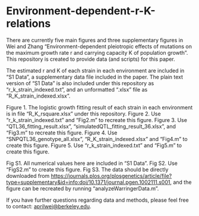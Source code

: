 # Environment-dependent-r-K-relations

There are currently five main figures and three supplementary figures in Wei and Zhang “Environment-dependent pleiotropic effects of mutations on the maximum growth rate r and carrying capacity K of population growth”. This repository is created to provide data (and scripts) for this paper. 

The estimated r and K of each strain in each environment are included in “S1 Data”, a supplementary data file included in the paper. The plain text version of “S1 Data” is also included under this repository as “r_k_strain_indexed.txt”, and an unformatted “.xlsx” file as “R_K_strain_indexed.xlsx”.

Figure 1. The logistic growth fitting result of each strain in each environment is in file “R_K_rsquare.xlsx” under this repository.
Figure 2. Use “r_k_strain_indexed.txt” and “Fig2.m” to recreate this figure.
Figure 3. Use “QTL36_fitting_result.xlsx”, “simulatedQTL_fitting_result_36.xlsx”, and “Fig3.m” to recreate this figure.
Figure 4. Use “SNPQTL36_genotype_all.xlsx”, “R_K_strain_indexed.xlsx” and “Fig4.m” to create this figure.
Figure 5. Use “r_k_strain_indexed.txt” and “Fig5.m” to create this figure.

Fig S1. All numerical values here are included in “S1 Data”.
Fig S2. Use “FigS2.m” to create this figure. 
Fig S3. The data should be directly downloaded from https://journals.plos.org/plosgenetics/article/file?type=supplementary&id=info:doi/10.1371/journal.pgen.1002111.s001, and the figure can be recreated by running “analyzeWarringerData.m”.

If you have further questions regarding data and methods, please feel free to contact: aprilwei@berkeley.edu. 


